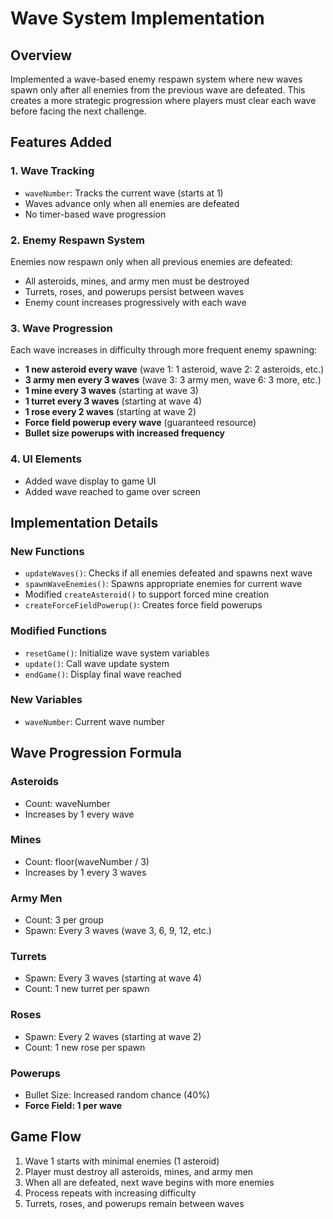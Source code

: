 # Wave System Implementation

## Overview
Implemented a wave-based enemy respawn system where new waves spawn only after all enemies from the previous wave are defeated. This creates a more strategic progression where players must clear each wave before facing the next challenge.

## Features Added

### 1. Wave Tracking
- `waveNumber`: Tracks the current wave (starts at 1)
- Waves advance only when all enemies are defeated
- No timer-based wave progression

### 2. Enemy Respawn System
Enemies now respawn only when all previous enemies are defeated:
- All asteroids, mines, and army men must be destroyed
- Turrets, roses, and powerups persist between waves
- Enemy count increases progressively with each wave

### 3. Wave Progression
Each wave increases in difficulty through more frequent enemy spawning:
- **1 new asteroid every wave** (wave 1: 1 asteroid, wave 2: 2 asteroids, etc.)
- **3 army men every 3 waves** (wave 3: 3 army men, wave 6: 3 more, etc.)
- **1 mine every 3 waves** (starting at wave 3)
- **1 turret every 3 waves** (starting at wave 4)
- **1 rose every 2 waves** (starting at wave 2)
- **Force field powerup every wave** (guaranteed resource)
- **Bullet size powerups with increased frequency**

### 4. UI Elements
- Added wave display to game UI
- Added wave reached to game over screen

## Implementation Details

### New Functions
- `updateWaves()`: Checks if all enemies defeated and spawns next wave
- `spawnWaveEnemies()`: Spawns appropriate enemies for current wave
- Modified `createAsteroid()` to support forced mine creation
- `createForceFieldPowerup()`: Creates force field powerups

### Modified Functions
- `resetGame()`: Initialize wave system variables
- `update()`: Call wave update system
- `endGame()`: Display final wave reached

### New Variables
- `waveNumber`: Current wave number

## Wave Progression Formula

### Asteroids
- Count: waveNumber
- Increases by 1 every wave

### Mines
- Count: floor(waveNumber / 3)
- Increases by 1 every 3 waves

### Army Men
- Count: 3 per group
- Spawn: Every 3 waves (wave 3, 6, 9, 12, etc.)

### Turrets
- Spawn: Every 3 waves (starting at wave 4)
- Count: 1 new turret per spawn

### Roses
- Spawn: Every 2 waves (starting at wave 2)
- Count: 1 new rose per spawn

### Powerups
- Bullet Size: Increased random chance (40%)
- **Force Field: 1 per wave**

## Game Flow
1. Wave 1 starts with minimal enemies (1 asteroid)
2. Player must destroy all asteroids, mines, and army men
3. When all are defeated, next wave begins with more enemies
4. Process repeats with increasing difficulty
5. Turrets, roses, and powerups remain between waves